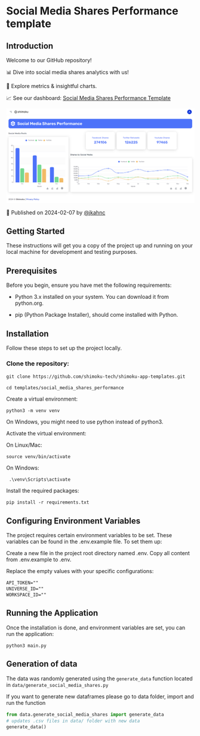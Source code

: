 # Social Media Shares Performance template

## Introduction

Welcome to our GitHub repository!

📊 Dive into social media shares analytics with us!

🚀 Explore metrics & insightful charts.

📈 See our dashboard: [Social Media Shares Performance Template](https://shimoku.io/44647fc3-9f79-4de3-8143-1ac8501d1e16/social-media-shares-performance?shared=true&token=24a786b2-c4f5-11ee-951c-00155d9e011f)

![Dashboard Social Media Shares Performance](img/social_media_shares_performance.png)

📅 Published on 2024-02-07 by [@jkahnc](https://github.com/jkahnc)

## Getting Started

These instructions will get you a copy of the project up and running on your local machine for development and testing purposes.

## Prerequisites

Before you begin, ensure you have met the following requirements:

- Python 3.x installed on your system. You can download it from python.org.

- pip (Python Package Installer), should come installed with Python.

## Installation

Follow these steps to set up the project locally.

### Clone the repository:

```
git clone https://github.com/shimoku-tech/shimoku-app-templates.git
```
```
cd templates/social_media_shares_performance
```

Create a virtual environment:

```
python3 -m venv venv
```

On Windows, you might need to use python instead of python3.

Activate the virtual environment:

On Linux/Mac:

```
source venv/bin/activate
```

On Windows:
```
 .\venv\Scripts\activate
```

Install the required packages:

```
pip install -r requirements.txt
```


## Configuring Environment Variables

The project requires certain environment variables to be set. These variables can be found in the .env.example file. To set them up:

Create a new file in the project root directory named .env.
Copy all content from .env.example to .env.

Replace the empty values with your specific configurations:
```
API_TOKEN=""
UNIVERSE_ID=""
WORKSPACE_ID=""
```


## Running the Application

Once the installation is done, and environment variables are set, you can run the application:

```
python3 main.py
```

## Generation of data

The data was randomly generated using the `generate_data` function located in `data/generate_social_media_shares.py`

If you want to generate new dataframes please go to data folder, import and run the function

```python
from data.generate_social_media_shares import generate_data
# updates .csv files in data/ folder with new data
generate_data()
```